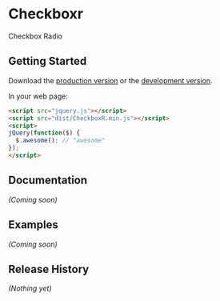 # Checkboxr

Checkbox Radio

## Getting Started
Download the [production version][min] or the [development version][max].

[min]: https://raw.github.com/Talemwa/checkboxr/master/dist/CheckboxR.min.js
[max]: https://raw.github.com/Talemwa/checkboxr/master/dist/CheckboxR.js

In your web page:

```html
<script src="jquery.js"></script>
<script src="dist/CheckboxR.min.js"></script>
<script>
jQuery(function($) {
  $.awesome(); // "awesome"
});
</script>
```

## Documentation
_(Coming soon)_

## Examples
_(Coming soon)_

## Release History
_(Nothing yet)_
